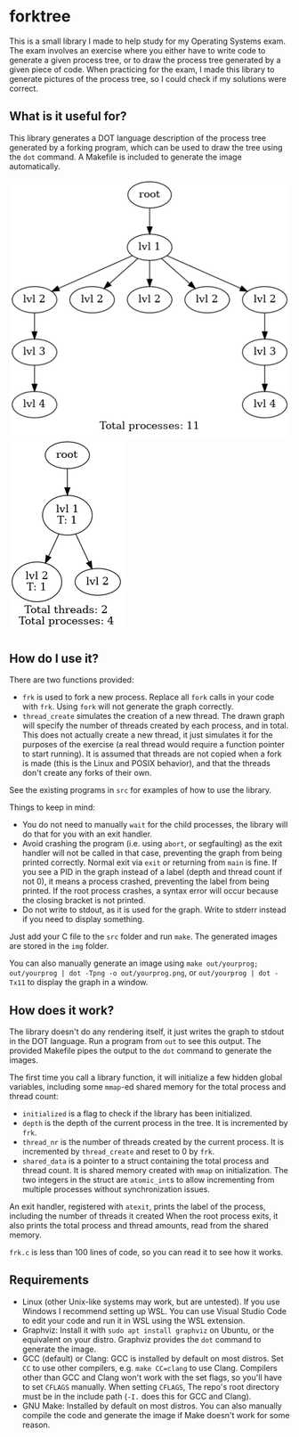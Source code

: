 # forktree

This is a small library I made to help study for my Operating Systems exam.
The exam involves an exercise where you either have to write code to generate a given process tree, or to draw the process tree generated by a given piece of code.
When practicing for the exam, I made this library to generate pictures of the process tree, so I could check if my solutions were correct.

## What is it useful for?

This library generates a DOT language description of the process tree generated by a forking program, which can be used to draw the tree using the `dot` command.
A Makefile is included to generate the image automatically.

![Example process tree](img/11.png) ![Example process tree including threads](img/7.png)

## How do I use it?

There are two functions provided:

- `frk` is used to fork a new process. Replace all `fork` calls in your code with `frk`. Using `fork` will not generate the graph correctly.
- `thread_create` simulates the creation of a new thread. The drawn graph will specify the number of threads created by each process, and in total.
  This does not actually create a new thread, it just simulates it for the purposes of the exercise (a real thread would require a function pointer to start running).
  It is assumed that threads are not copied when a fork is made (this is the Linux and POSIX behavior), and that the threads don't create any forks of their own.

See the existing programs in `src` for examples of how to use the library.

Things to keep in mind:

- You do not need to manually `wait` for the child processes, the library will do that for you with an exit handler.
- Avoid crashing the program (i.e. using `abort`, or segfaulting) as the exit handler will not be called in that case, preventing the graph from being printed correctly.
  Normal exit via `exit` or returning from `main` is fine.
  If you see a PID in the graph instead of a label (depth and thread count if not 0), it means a process crashed, preventing the label from being printed.
  If the root process crashes, a syntax error will occur because the closing bracket is not printed.
- Do not write to stdout, as it is used for the graph. Write to stderr instead if you need to display something.

Just add your C file to the `src` folder and run `make`. The generated images are stored in the `img` folder.

You can also manually generate an image using `make out/yourprog; out/yourprog | dot -Tpng -o out/yourprog.png`, or `out/yourprog | dot -Tx11` to display the graph in a window.

## How does it work?

The library doesn't do any rendering itself, it just writes the graph to stdout in the DOT language. Run a program from `out` to see this output.
The provided Makefile pipes the output to the `dot` command to generate the images.

The first time you call a library function, it will initialize a few hidden global variables, including some `mmap`-ed shared memory for the total process and thread count:

- `initialized` is a flag to check if the library has been initialized.
- `depth` is the depth of the current process in the tree. It is incremented by `frk`.
- `thread_nr` is the number of threads created by the current process. It is incremented by `thread_create` and reset to 0 by `frk`.
- `shared_data` is a pointer to a struct containing the total process and thread count. It is shared memory created with `mmap` on initialization.
  The two integers in the struct are `atomic_int`s to allow incrementing from multiple processes without synchronization issues.

An exit handler, registered with `atexit`, prints the label of the process, including the number of threads it created
When the root process exits, it also prints the total process and thread amounts, read from the shared memory.

`frk.c` is less than 100 lines of code, so you can read it to see how it works.

## Requirements

- Linux (other Unix-like systems may work, but are untested). If you use Windows I recommend setting up WSL. You can use Visual Studio Code to edit your code and run it in WSL using the WSL extension.
- Graphviz: Install it with `sudo apt install graphviz` on Ubuntu, or the equivalent on your distro. Graphviz provides the `dot` command to generate the image.
- GCC (default) or Clang: GCC is installed by default on most distros. Set `CC` to use other compilers, e.g. `make CC=clang` to use Clang.
  Compilers other than GCC and Clang won't work with the set flags, so you'll have to set `CFLAGS` manually. When setting `CFLAGS`, The repo's root directory must be in the include path (`-I.` does this for GCC and Clang).
- GNU Make: Installed by default on most distros. You can also manually compile the code and generate the image if Make doesn't work for some reason.
